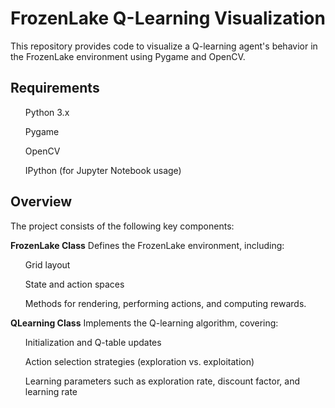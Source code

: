 <h1>FrozenLake Q-Learning Visualization</h1>

This repository provides code to visualize a Q-learning agent's behavior in the FrozenLake environment using Pygame and OpenCV.

<h2>Requirements</h2>
<ul>
Python 3.x</ul>
<ul>Pygame</ul>
<ul>OpenCV</ul>
<ul>IPython (for Jupyter Notebook usage)</ul>

<h2>Overview</h2>
The project consists of the following key components:

<b>FrozenLake Class</b>
Defines the FrozenLake environment, including:
  <ul>Grid layout</ul>
  <ul> State and action spaces</ul>
  <ul>Methods for rendering, performing actions, and computing rewards.</ul>

<b>QLearning Class</b>
Implements the Q-learning algorithm, covering:
  <ul>Initialization and Q-table updates</ul>
  <ul>Action selection strategies (exploration vs. exploitation)</ul>
  <ul>Learning parameters such as exploration rate, discount factor, and learning rate</ul>
